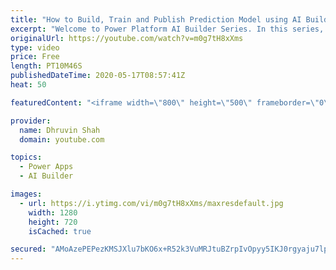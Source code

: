 ```yaml
---
title: "How to Build, Train and Publish Prediction Model using AI Builder? – Part 3"
excerpt: "Welcome to Power Platform AI Builder Series. In this series, we will be talking about one of the most important components of AI Builder which is – Prediction Model   During the first part of the series, we will be talking about What is Prediction and how it is useful with our business data to predict"
originalUrl: https://youtube.com/watch?v=m0g7tH8xXms
type: video
price: Free
length: PT10M46S
publishedDateTime: 2020-05-17T08:57:41Z
heat: 50

featuredContent: "<iframe width=\"800\" height=\"500\" frameborder=\"0\" src=\"https://www.youtube.com/embed/m0g7tH8xXms\" allow=\"accelerometer; autoplay; encrypted-media; gyroscope; picture-in-picture\" allowfullscreen></iframe>"

provider:
  name: Dhruvin Shah
  domain: youtube.com

topics:
  - Power Apps
  - AI Builder

images:
  - url: https://i.ytimg.com/vi/m0g7tH8xXms/maxresdefault.jpg
    width: 1280
    height: 720
    isCached: true

secured: "AMoAzePEPezKMSJXlu7bKO6x+R52k3VuMRJtuBZrpIvOpyy5IKJ0rgyaju7lpzVXb+dcClP2JNAgp9Ps/c34UtDmtz/17a/RLqAwPALA+EKEoV+5iFvlPn6CJHbZV2uKS98X1SWs63byz5ez4tV8X6FI12iDTQ7NwcI12JfVurH3DziPRK8A5EVhR8bwibvPuxXqVNL/qF6kDwR0qmNiR1/NbUE9DlBanBtXOjS65U+vngbok9PXzJtWCj/dtqf1KZIOT7Q8wTzP38gvCTvhzPXx7/oiedzQzEGWOZxK6B8AqF7++HvNzmICmqUK32Kl3KFOKkDjbHOhE1wiQiG8zorBHW8ypAFNNkFtFAB5alA7NWQb6kHfRZiJ4eCBVX941o5rLqwtjxisbZ2qoDWVoMa3jFEsak35p01A/1LYUO4=;zizga/GJoKHBlIOOQdfNSA=="
---
```


